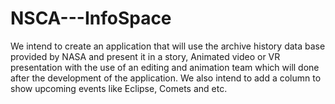 # NSCA---InfoSpace
We intend to create an application that will use the archive history data base provided by NASA and present it in a story, Animated video or VR presentation with the use of an editing and animation team which will done after the development of the application. We also intend to add a column to show upcoming events like Eclipse, Comets and etc.

